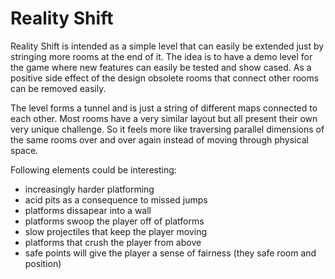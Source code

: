# Reality Shift
Reality Shift is intended as a simple level that can easily be extended just by stringing
more rooms at the end of it. The idea is to have a demo level for the game where new features
can easily be tested and show cased. As a positive side effect of the design obsolete rooms
that connect other rooms can be removed easily.

The level forms a tunnel and is just a string of different maps connected to each other.
Most rooms have a very similar layout but all present their own very unique challenge.
So it feels more like traversing parallel dimensions of the same rooms over and over
again instead of moving through physical space.

Following elements could be interesting:
- increasingly harder platforming
- acid pits as a consequence to missed jumps
- platforms dissapear into a wall
- platforms swoop the player off of platforms
- slow projectiles that keep the player moving
- platforms that crush the player from above
- safe points will give the player a sense of fairness (they safe room and position)
